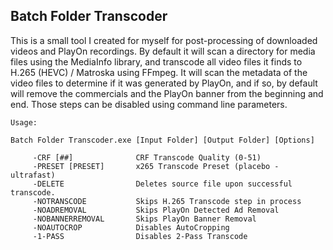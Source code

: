 ## Batch Folder Transcoder

This is a small tool I created for myself for post-processing of downloaded videos and PlayOn recordings.
By default it will scan a directory for media files using the MediaInfo library, and transcode all video files it finds to H.265 (HEVC) / Matroska using FFmpeg.
It will scan the metadata of the video files to determine if it was generated by PlayOn, and if so, by default will remove the commercials and the PlayOn banner from the beginning and end.
Those steps can be disabled using command line parameters.

```
Usage:

Batch Folder Transcoder.exe [Input Folder] [Output Folder] [Options]

     -CRF [##]              CRF Transcode Quality (0-51)
     -PRESET [PRESET]       x265 Transcode Preset (placebo - ultrafast)
     -DELETE                Deletes source file upon successful transcode.
     -NOTRANSCODE           Skips H.265 Transcode step in process
     -NOADREMOVAL           Skips PlayOn Detected Ad Removal
     -NOBANNERREMOVAL       Skips PlayOn Banner Removal
     -NOAUTOCROP            Disables AutoCropping
     -1-PASS                Disables 2-Pass Transcode
```
